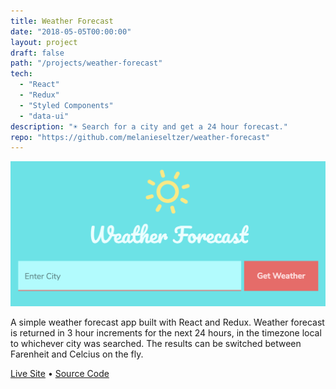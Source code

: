 ```yaml
---
title: Weather Forecast
date: "2018-05-05T00:00:00"
layout: project
draft: false
path: "/projects/weather-forecast"
tech:
  - "React"
  - "Redux"
  - "Styled Components"
  - "data-ui"
description: "☀️ Search for a city and get a 24 hour forecast."
repo: "https://github.com/melanieseltzer/weather-forecast"
---
```


![weather.png](./weather.png)

A simple weather forecast app built with React and Redux. Weather forecast is returned in 3 hour increments for the next 24 hours, in the timezone local to whichever city was searched. The results can be switched between Farenheit and Celcius on the fly.

<a href="https://weather-forecast-redux.herokuapp.com/" target="_blank">Live Site</a> &bull; <a href="https://github.com/melanieseltzer/weather-forecast" target="_blank">Source Code</a>